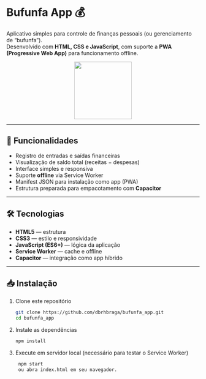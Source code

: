 
# Bufunfa App 💰

Aplicativo simples para controle de finanças pessoais (ou gerenciamento de “bufunfa”).  
Desenvolvido com **HTML, CSS e JavaScript**, com suporte a **PWA (Progressive Web App)** para funcionamento offline.  


<p align="center">
  <img src="https://github.com/dbrhbraga/bufunfa_app/blob/main/coin/simulacao.gif" width="150" />
</p>


---

## 🚀 Funcionalidades

- Registro de entradas e saídas financeiras  
- Visualização de saldo total (receitas − despesas)  
- Interface simples e responsiva  
- Suporte **offline** via Service Worker  
- Manifest JSON para instalação como app (PWA)  
- Estrutura preparada para empacotamento com **Capacitor**  

---

## 🛠️ Tecnologias

- **HTML5** — estrutura  
- **CSS3** — estilo e responsividade  
- **JavaScript (ES6+)** — lógica da aplicação  
- **Service Worker** — cache e offline  
- **Capacitor** — integração como app híbrido  

---

## 📥 Instalação

1. Clone este repositório  
   ```bash
   git clone https://github.com/dbrhbraga/bufunfa_app.git
   cd bufunfa_app


2. Instale as dependências  
   ```bash
   npm install


3. Execute em servidor local (necessário para testar o Service Worker)
   ```bash
    npm start
    ou abra index.html em seu navegador.

